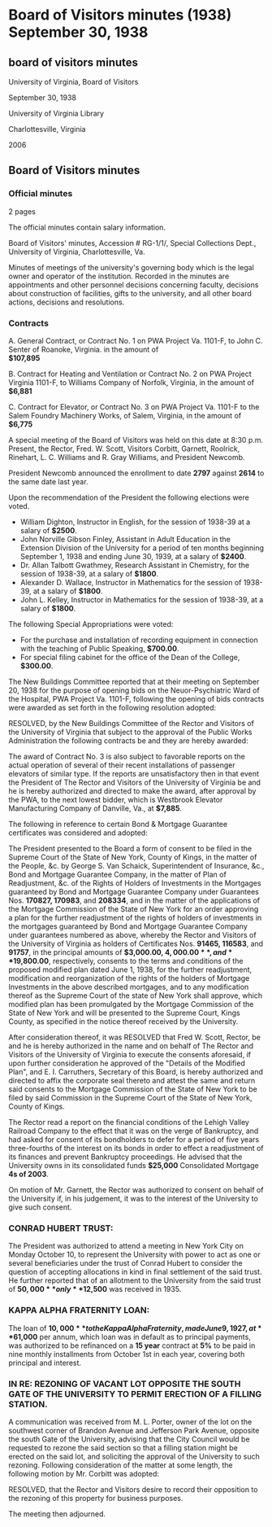 <!-- llmformatted -->
# Board of Visitors minutes (1938) September 30, 1938

## board of visitors minutes

University of Virginia, Board of Visitors

September 30, 1938

University of Virginia Library

Charlottesville, Virginia

2006

## Board of Visitors minutes

### Official minutes

2 pages

The official minutes contain salary information.

Board of Visitors' minutes, Accession # RG-1/1/, Special Collections Dept., University of Virginia, Charlottesville, Va.

Minutes of meetings of the university's governing body which is the legal owner and operator of the institution. Recorded in the minutes are appointments and other personnel decisions concerning faculty, decisions about construction of facilities, gifts to the university, and all other board actions, decisions and resolutions.

### Contracts

A. General Contract, or Contract No. 1 on PWA Project Va. 1101-F, to John C. Senter of Roanoke, Virginia. in the amount of\
**$107,895**

B. Contract for Heating and Ventilation or Contract No. 2 on PWA Project Virginia 1101-F, to Williams Company of Norfolk, Virginia, in the amount of\
**$6,881**

C. Contract for Elevator, or Contract No. 3 on PWA Project Va. 1101-F to the Salem Foundry Machinery Works, of Salem, Virginia, in the amount of\
**$6,775**

A special meeting of the Board of Visitors was held on this date at 8:30 p.m. Present, the Rector, Fred. W. Scott, Visitors Corbitt, Garnett, Roolrick, Rinehart, L. C. Williams and R. Gray Williams, and President Newcomb.

President Newcomb announced the enrollment to date **2797** against **2614** to the same date last year.

Upon the recommendation of the President the following elections were voted.

* William Dighton, Instructor in English, for the session of 1938-39 at a salary of **$2500**.
* John Norville Gibson Finley, Assistant in Adult Education in the Extension Division of the University for a period of ten months beginning September 1, 1938 and ending June 30, 1939, at a salary of **$2400**.
* Dr. Allan Talbott Gwathmey, Research Assistant in Chemistry, for the session of 1938-39, at a salary of **$1800**.
* Alexander D. Wallace, Instructor in Mathematics for the session of 1938-39, at a salary of **$1800**.
* John L. Kelley, Instructor in Mathematics for the session of 1938-39, at a salary of **$1800**.

The following Special Appropriations were voted:

* For the purchase and installation of recording equipment in connection with the teaching of Public Speaking, **$700.00**.
* For special filing cabinet for the office of the Dean of the College, **$300.00**.

The New Buildings Committee reported that at their meeting on September 20, 1938 for the purpose of opening bids on the Neuor-Psychiatric Ward of the Hospital, PWA Project Va. 1101-F, following the opening of bids contracts were awarded as set forth in the following resolution adopted:

RESOLVED, by the New Buildings Committee of the Rector and Visitors of the University of Virginia that subject to the approval of the Public Works Administration the following contracts be and they are hereby awarded:

The award of Contract No. 3 is also subject to favorable reports on the actual operation of several of their recent installations of passenger elevators of similar type. If the reports are unsatisfactory then in that event the President of The Rector and Visitors of the University of Virginia be and he is hereby authorized and directed to make the award, after approval by the PWA, to the next lowest bidder, which is Westbrook Elevator Manufacturing Company of Danville, Va., at **$7,885**.

The following in reference to certain Bond & Mortgage Guarantee certificates was considered and adopted:

The President presented to the Board a form of consent to be filed in the Supreme Court of the State of New York, County of Kings, in the matter of the People, \&c. by George S. Van Schaick, Superintendent of Insurance, \&c., Bond and Mortgage Guarantee Company, in the matter of Plan of Readjustment, \&c. of the Rights of Holders of Investments in the Mortgages guaranteed by Bond and Mortgage Guarantee Company under Guarantees Nos. **170827, 170983**, and **208334**, and in the matter of the applications of the Mortgage Commission of the State of New York for an order approving a plan for the further readjustment of the rights of holders of investments in the mortgages guaranteed by Bond and Mortgage Guarantee Company under guarantees numbered as above, whereby the Rector and Visitors of the University of Virginia as holders of Certificates Nos. **91465, 116583**, and **91757**, in the principal amounts of **$3,000.00, $4,000.00**, and **$19,800.00**, respectively, consents to the terms and conditions of the proposed modified plan dated June 1, 1938, for the further readjustment, modification and reorganization of the rights of the holders of Mortgage Investments in the above described mortgages, and to any modification thereof as the Supreme Court of the state of New York shall approve, which modified plan has been promulgated by the Mortgage Commission of the State of New York and will be presented to the Supreme Court, Kings County, as specified in the notice thereof received by the University.

After consideration thereof, it was RESOLVED that Fred W. Scott, Rector, be and he is hereby authorized in the name and on behalf of The Rector and Visitors of the University of Virginia to execute the consents aforesaid, if upon further consideration he approved of the "Details of the Modified Plan", and E. I. Carruthers, Secretary of this Board, is hereby authorized and directed to affix the corporate seal thereto and attest the same and return said consents to the Mortgage Commission of the State of New York to be filed by said Commission in the Supreme Court of the State of New York, County of Kings.

The Rector read a report on the financial conditions of the Lehigh Valley Railroad Company to the effect that it was on the verge of Bankruptcy, and had asked for consent of its bondholders to defer for a period of five years three-fourths of the interest on its bonds in order to effect a readjustment of its finances and prevent Bankruptcy proceedings. He advised that the University owns in its consolidated funds **$25,000** Consolidated Mortgage **4s of 2003**.

On motion of Mr. Garnett, the Rector was authorized to consent on behalf of the University if, in his judgement, it was to the interest of the University to give such consent.

### CONRAD HUBERT TRUST:

The President was authorized to attend a meeting in New York City on Monday October 10, to represent the University with power to act as one or several beneficiaries under the trust of Conrad Hubert to consider the question of accepting allocations in kind in final settlement of the said trust. He further reported that of an allotment to the University from the said trust of **$50,000** only **$12,500** was received in 1935.

### KAPPA ALPHA FRATERNITY LOAN:

The loan of **$10,000** to the Kappa Alpha Fraternity, made June 9, 1927, at **6%** interest, payable serially from June 9, 1933 at the rate of **$1,000** per annum, which loan was in default as to principal payments, was authorized to be refinanced on a **15 year** contract at **5%** to be paid in nine monthly installments from October 1st in each year, covering both principal and interest.

### IN RE: REZONING OF VACANT LOT OPPOSITE THE SOUTH GATE OF THE UNIVERSITY TO PERMIT ERECTION OF A FILLING STATION.

A communication was received from M. L. Porter, owner of the lot on the southwest corner of Brandon Avenue and Jefferson Park Avenue, opposite the south Gate of the University, advising that the City Council would be requested to rezone the said section so that a filling station might be erected on the said lot, and soliciting the approval of the University to such rezoning. Following consideration of the matter at some length, the following motion by Mr. Corbitt was adopted:

RESOLVED, that the Rector and Visitors desire to record their opposition to the rezoning of this property for business purposes.

The meeting then adjourned.
